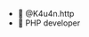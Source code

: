 - 👋 @K4u4n.http
- 👀 PHP developer

<!---
K4u4n712/K4u4n712 is a ✨ special ✨ repository because its `README.md` (this file) appears on your GitHub profile.
You can click the Preview link to take a look at your changes.
--->
